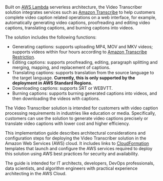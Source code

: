 Built on [AWS Lambda][lambda] serverless architecture, the Video Transcriber solution integrates services such as [Amazon Transcribe][transcribe] to help customers complete video caption related operations on a web interface, for example, automatically generating video captions, proofreading and editing video captions, translating captions, and burning captions into videos.

The solution includes the following functions:

- Generating captions: supports uploading MP4, MOV and MKV videos; supports videos within four hours according to [Amazon Transcribe Restriction][transcribe_restrict].
- Editing captions: supports proofreading, editing, paragraph splitting and merging, mapping, and replacement of captions.
- Translating captions: supports translation from the source language to the target language. **Currently, this is only supported by the deployment in AWS Standard Regions.**
- Downloading captions: supports SRT or WEBVTT.
- Burning captions: supports burning generated captions into videos, and then downloading the videos with captions.

The Video Transcriber solution is intended for customers with video caption processing requirements in industries like education or media. Specifically, customers can use the solution to generate video captions precisely or translate video captions with lower cost and higher efficiency.

This implementation guide describes architectural considerations and configuration steps for deploying the Video Transcriber solution in the Amazon Web Services (AWS) cloud. It includes links to [CloudFormation][cloudformation] templates that launch and configure the AWS services required to deploy this solution using AWS best practices for security and availability.

The guide is intended for IT architects, developers, DevOps professionals, data scientists, and algorithm engineers with practical experience architecting in the AWS Cloud.

[lambda]: https://aws.amazon.com/lambda
[transcribe]: https://aws.amazon.com/transcribe
[transcribe_restrict]: https://docs.aws.amazon.com/transcribe/latest/dg/input.html
[cloudformation]: https://aws.amazon.com/en/cloudformation/